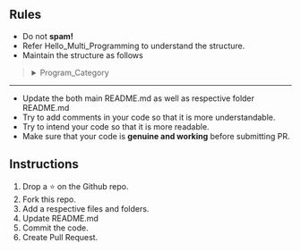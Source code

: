 ## Rules
* Do not <b>spam!</b>
* Refer Hello_Multi_Programming to understand the structure.
* Maintain the structure as follows
>  <details>
>  <summary>Program_Category</summary>
>  
>    <details>
>    <summary> 1. Program_Category_Name</summary>
>    
>    <details>
>    <summary> Program_Name</summary>
>    
>    > **src** : Contains Program same as folder name in different languages <br> 
>    > **README.md** : Problem Statement, Solution in different Programming Language with its hyperlink
>    </details>
>    </details>
>    2. README.md : Program List of respective category
>  </details>
> 
  <hr>
  

* Update the both main README.md as well as respective folder README.md
* Try to add comments in your code so that it is more understandable.
* Try to intend your code so that it is more readable.
* Make sure that your code is **genuine and working** before submitting PR.

## Instructions
1. Drop a ⭐ on the Github repo.
2. Fork this repo.
3. Add a respective files and folders.
4. Update README.md
5. Commit the code.
6. Create Pull Request.
